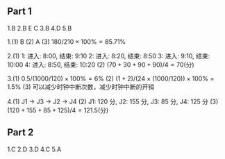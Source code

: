 ## Part 1
1.B
2.B E C
3.B
4.D
5.B

1.(1) B
(2) A
(3) $180 / 210 \times 100\% = 85.71\%$ 

2.(1) 
1: 进入: 8:00, 结束: 9:10
2: 进入: 8:20, 结束: 8:50
3: 进入: 9:10, 结束: 10:00
4: 进入: 8:50, 结束: 10:20
(2) $(70 + 30 + 90 + 90) / 4 = 70 (\text{分})$

3.(1) $0.5 / (1000 / 120) \times 100\% = 6\%$
(2) $(1 + 2) / (24 \times (1000 / 120)) \times 100\% = 1.5\%$
(3) 可以减少时钟中断次数，减少时钟中断的开销


4.(1) J1 -> J3 -> J2 -> J4
(2) J1: 120 分, J2: 155 分, J3: 85 分, J4: 125 分
(3) $(120 + 155 + 85 + 125) / 4 = 121.5 (\text{分})$


## Part 2
1.C
2.D
3.D
4.C
5.A